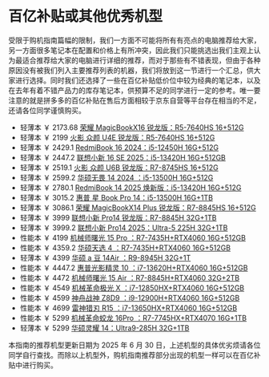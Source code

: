 # 百亿补贴或其他优秀机型

受限于购机指南篇幅的限制，我们一方面不可能将所有有亮点的电脑推荐给大家，另一方面很多笔记本在配置和价格上有所冲突，因此我们只能挑选出我们主观上认为最适合推荐给大家的电脑进行详细的推荐，而对于那些有不错表现，但由于各种原因没有被我们列入主要推荐列表的机器，我们将放到这一节进行一个汇总，供大家进行选择。同时我们还选择了一些在百亿补贴低价位中较为经典的笔记本，以及在去年有着不错产品力的库存笔记本，供预算不足的同学进行一定的参考。唯一要注意的就是拼多多的百亿补贴在售后方面相较于京东自营等平台存在相当的不足，还请各位同学谨慎购买。

- 轻薄本 ￥ 2173.68 [荣耀 MagicBookX16 锐龙版：R5-7640HS 16+512G](https://mobile.yangkeduo.com/goods1.html?ps=39ZAx9fHPQ)
- 轻薄本 ￥ 2199 [火影 众颜 U4E 锐龙版：R5-7640HS 16+512G](https://mobile.yangkeduo.com/goods2.html?ps=JF86gJSqof)
- 轻薄本 ￥ 2429.1 [RedmiBook 16 2024：i5-12450H 16G+512G](https://mobile.yangkeduo.com/goods.html?ps=GsxTTAuOdA)
- 轻薄本 ￥ 2447.2 [联想小新 16 SE 2025：i5-13420H 16G+512GB](https://mobile.yangkeduo.com/goods1.html?ps=3hSIbLb8SH)
- 轻薄本 ￥ 2519.1 [火影 众颜 U6B 锐龙版：R7-8745HS 16+512G](https://mobile.yangkeduo.com/goods2.html?ps=bQKf87vSzz)
- 轻薄本 ￥ 2599.2 [华硕无畏 14 2024 ：i5-13500H 16G+512G](https://mobile.yangkeduo.com/goods.html?ps=Rt1sEUf3jU)
- 轻薄本 ￥ 2780.1 [RedmiBook 14 2025 焕新版：i5-13420H 16G+512G](https://mobile.yangkeduo.com/goods1.html?ps=8bqMWgdNhB)
- 轻薄本 ￥ 3015.2 [惠普 星 Book Pro 14：i5-13500H 16G+1TB](https://mobile.yangkeduo.com/goods1.html?ps=BjNBusSdi0)
- 轻薄本 ￥ 3086.1 [荣耀 MagicBookX14 Plus 锐龙版：R7-8845HS 16+512G](https://mobile.yangkeduo.com/goods1.html?ps=Vc16b7yBvv)
- 轻薄本 ￥ 3999 [联想小新 Pro14 锐龙版：R7-8845H 32G+1TB](https://mobile.yangkeduo.com/goods1.html?ps=tcSMsFOyxo)
- 轻薄本 ￥ 3999.2 [联想小新 Pro14 2025：Ultra-5 225H 32G+1TB](https://mobile.yangkeduo.com/goods1.html?ps=FVBZ2767Bx)
- 性能本 ￥ 4199 [机械师曙光 15 Pro ：R7-7435H+RTX4060 16G+512GB](https://mobile.yangkeduo.com/goods1.html?ps=PPSxG3zU7x)
- 性能本 ￥ 4359.2 [华硕天选 4 ：R7-7435H+RTX4060 16G+512GB](https://mobile.yangkeduo.com/goods2.html?ps=SzdibOiSlD)
- 轻薄本 ￥ 4399 [华硕 a 豆 14Air ：R9-8945H 32G+1T](https://mobile.yangkeduo.com/goods2.html?ps=XgFrXM1Tbx)
- 性能本 ￥ 4447.2 [惠普光影精灵 10 ：i7-13620H+RTX4060 16G+512GB](https://mobile.yangkeduo.com/goods1.html?ps=Tw5mpmmPhX)
- 性能本 ￥ 4472 [机械师曙光 15 Air ：R7-8845H+RTX4060 32G+2TB](https://mobile.yangkeduo.com/goods2.html?ps=koMVQIvnca)
- 性能本 ￥ 4549 [机械革命极光 X ：i7-12850HX+RTX4060 16G+512GB](https://mobile.yangkeduo.com/goods1.html?ps=kOsDNWtELt)
- 性能本 ￥ 4599 [神舟战神 Z8D9 ：i9-12900H+RTX4060 16G+512GB](https://mobile.yangkeduo.com/goods2.html?ps=Pbpc4Z2Od3)
- 性能本 ￥ 4699 [雷神猎刃 R15 ：i7-13650HX+RTX4060 16G+512GB](https://mobile.yangkeduo.com/goods.html?ps=cxbKMG9PtW)
- 性能本 ￥ 5299 [机械革命蛟龙 16Pro ：R7-7745HX+RTX4070 16G+1TB](https://mobile.yangkeduo.com/goods2.html?ps=midVE3hjQd)
- 轻薄本 ￥ 5299 [华硕灵耀 14：Ultra9-285H 32G+1TB](https://mobile.yangkeduo.com/goods1.html?ps=4Q31OWtaT8)

本指南的推荐机型更新日期为 2025 年 6 月 30 日，上述机型的具体优劣烦请各位同学自行查找。而除以上机型外，购机指南推荐部分出现的机型一样可以在百亿补贴中进行购买。
